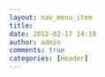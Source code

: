 ```yaml
---
layout: nav_menu_item
title: 
date: 2012-02-17 14:10
author: admin
comments: true
categories: [Header]
---
```

 
